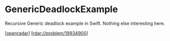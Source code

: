 # GenericDeadlockExample

Recursive Generic deadlock example in Swift. Nothing else interesting here.

[[openradar](http://openradar.appspot.com/radar?id=5771444780793856)] [<a href="rdar://problem/19934900">rdar://problem/19934900</a>]
